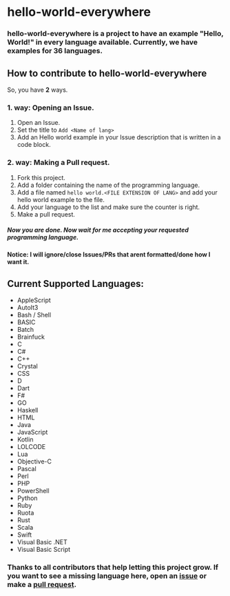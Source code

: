# hello-world-everywhere
### **hello-world-everywhere** is a project to have an example "Hello, World!" in every language available. Currently, we have examples for 36 languages.

## How to contribute to **hello-world-everywhere**
So, you have **2** ways.
### 1. way: Opening an Issue.
1. Open an Issue.
1. Set the title to `Add <Name of lang>`
1. Add an Hello world example in your Issue description that is written in a code block.

### 2. way: Making a Pull request.
1. Fork this project.
1. Add a folder containing the name of the programming language.
1. Add a file named `hello world.<FILE EXTENSION OF LANG>` and add your hello world example to the file.
1. Add your language to the list and make sure the counter is right.
1. Make a pull request.

##### Now you are done. Now wait for me accepting your requested programming language.
#### Notice: I will ignore/close Issues/PRs that arent formatted/done how I want it.

## Current Supported Languages:
* AppleScript
* AutoIt3
* Bash / Shell
* BASIC
* Batch
* Brainfuck
* C
* C#
* C++
* Crystal
* CSS
* D
* Dart
* F#
* GO
* Haskell
* HTML
* Java
* JavaScript
* Kotlin
* LOLCODE
* Lua
* Objective-C
* Pascal
* Perl
* PHP
* PowerShell
* Python
* Ruby
* Ruota
* Rust
* Scala
* Swift
* Visual Basic .NET
* Visual Basic Script

### Thanks to all contributors that help letting this project grow. If you want to see a missing language here, open an [issue](https://github.com/Apfel/hello-world-everywhere/issues) or make a [pull request](https://github.com/ApfelTV/hello-world-everywhere/pulls).
